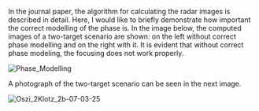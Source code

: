 In the journal paper, the algorithm for calculating the radar images is described in detail. Here, I would like to briefly demonstrate how important the correct modelling of the phase is. In the image below, the computed images of a two-target scenario are shown: on the left without correct phase modelling and on the right with it. It is evident that without correct phase modeling, the focusing does not work properly.

![Phase_Modelling](https://github.com/user-attachments/assets/dfb7135b-02c5-496f-8b93-f706efda7567)

A photograph of the two-target scenario can be seen in the next image.

![Oszi_2Klotz_2b-07-03-25](https://github.com/user-attachments/assets/f5ee7b8f-0d9a-4b49-a3ea-de3195ae07a0)
